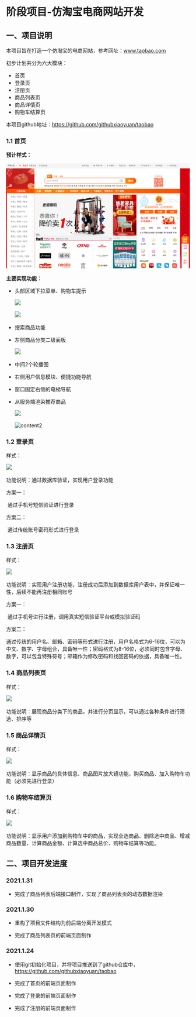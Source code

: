 # 阶段项目-仿淘宝电商网站开发

## 一、项目说明

本项目旨在打造一个仿淘宝的电商网站，参考网址：www.taobao.com

初步计划共分为六大模块：

- 首页
- 登录页
- 注册页
- 商品列表页
- 商品详情页
- 购物车结算页



本项目github地址：https://github.com/githubxiaoyuan/taobao



### 1.1 首页

**预计样式：**

![](doc\index-img1.png)

**主要实现功能：**

- 头部区域下拉菜单、购物车提示

  ![](D:\QF-H5\taobao\doc\header1.png)

  ![](D:\QF-H5\taobao\doc\header2.png)

- 搜索商品功能

- 左侧商品分类二级面板

  ![](D:\QF-H5\taobao\doc\sub-side.png)

- 中间2个轮播图

- 右侧用户信息模块、便捷功能导航

- 窗口固定右侧的电梯导航

- 从服务端渲染推荐商品

  ![](D:\QF-H5\taobao\doc\content1.png)

  ![content2](D:\QF-H5\taobao\doc\content2.png)



### 1.2 登录页

样式：

![](D:\QF-H5\taobao\doc\login.png)

功能说明：通过数据库验证，实现用户登录功能

方案一：

​	通过手机号短信验证进行登录

方案二：

​	通过传统账号密码形式进行登录



### 1.3 注册页

样式：

![](D:\QF-H5\taobao\doc\reg.png)

功能说明：实现用户注册功能，注册成功后添加到数据库用户表中，并保证唯一性，后续不能再注册相同账号

方案一：

​	通过手机号进行注册，调用真实短信验证平台或模拟验证码

方案二：

​	通过传统的用户名、邮箱、密码等形式进行注册，用户名格式为6-16位，可以为中文、数字、字母组合，具备唯一性；密码格式为8-16位，必须同时包含字母、数字，可以包含特殊符号；邮箱作为修改密码和找回密码的依据，具备唯一性。



### 1.4 商品列表页

样式：

![](D:\QF-H5\taobao\doc\goods-list.png)

功能说明：展现商品分类下的商品，并进行分页显示，可以通过各种条件进行筛选、排序等



### 1.5 商品详情页

样式：

![](D:\QF-H5\taobao\doc\goods-detail.png)

功能说明：显示商品的具体信息、商品图片放大镜功能，购买商品、加入购物车功能（必须先进行登录）



### 1.6 购物车结算页

样式：

![](D:\QF-H5\taobao\doc\shop-cart.png)

功能说明：显示用户添加到购物车中的商品，实现全选商品、删除选中商品、增减商品数量、计算商品金额、计算选中商品总价、购物车结算等功能。







## 二、项目开发进度



### 2021.1.31

- 完成了商品列表后端接口制作，实现了商品列表页的动态数据渲染



### 2021.1.30

- 重构了项目文件结构为前后端分离开发模式

- 完成了商品列表页的前端页面制作



### 2021.1.24

- 使用git初始化项目，并将项目推送到了github仓库中，https://github.com/githubxiaoyuan/taobao

- 完成了首页的前端页面制作
- 完成了登录的前端页面制作
- 完成了注册的前端页面制作